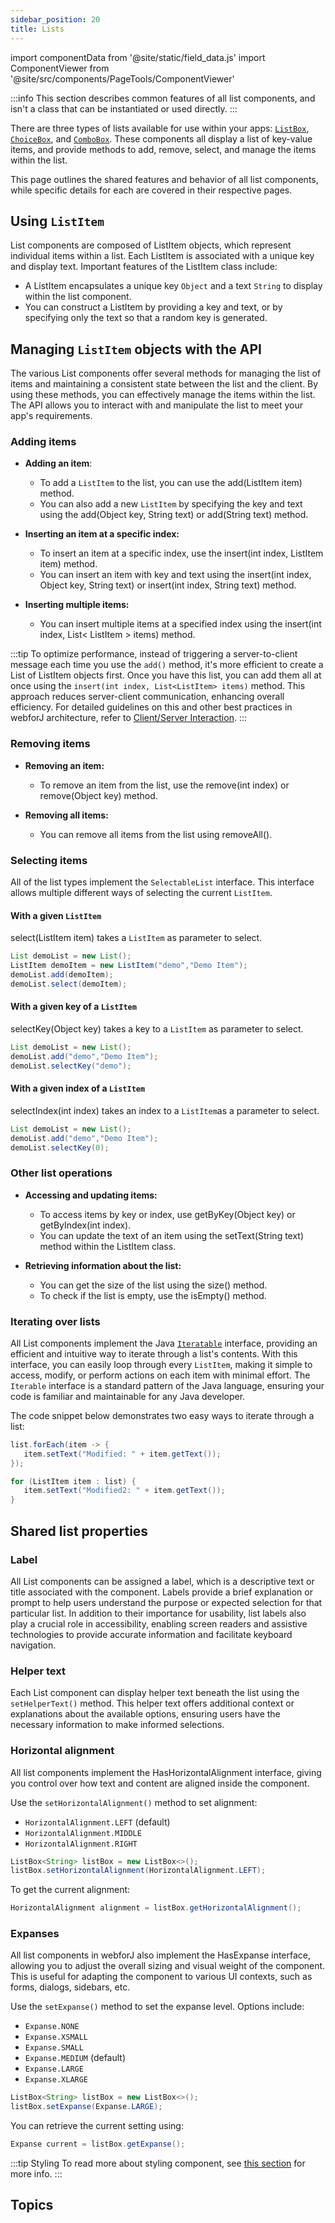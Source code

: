 ```yaml
---
sidebar_position: 20
title: Lists
---
```


import componentData from '@site/static/field_data.js'
import ComponentViewer from '@site/src/components/PageTools/ComponentViewer'

<JavadocLink type="foundation" location="com/webforj/component/list/DwcList"/>

:::info
This section describes common features of all list components, and isn't a class that can be instantiated or used directly.
:::

There are three types of lists available for use within your apps: [`ListBox`](./lists/listbox), [`ChoiceBox`](./lists/choicebox), and [`ComboBox`](./lists/combobox). These components all display a list of key-value items, and provide methods to add, remove, select, and manage the items within the list.

This page outlines the shared features and behavior of all list components, while specific details for each are covered in their respective pages.

## Using `ListItem`

List components are composed of <JavadocLink type="foundation" location="com/webforj/component/list/ListItem"  code="true">ListItem</JavadocLink> objects, which represent individual items within a list. Each <JavadocLink type="foundation" location="com/webforj/component/list/ListItem"  code="true">ListItem</JavadocLink> is associated with a unique key and display text. Important features of the <JavadocLink type="foundation" location="com/webforj/component/list/ListItem"  code="true">ListItem</JavadocLink> class include:

- A <JavadocLink type="foundation" location="com/webforj/component/list/ListItem"  code="true">ListItem</JavadocLink> encapsulates a unique key `Object` and a text `String` to display within the list component. 
- You can construct a <JavadocLink type="foundation" location="com/webforj/component/list/ListItem"  code="true">ListItem</JavadocLink> by providing a key and text, or by specifying only the text so that a random key is generated.

## Managing `ListItem` objects with the API

The various List components offer several methods for managing the list of items and maintaining a consistent state between the list and the client. By using these methods, you can effectively manage the items within the list. The API allows you to interact with and manipulate the list to meet your app's requirements.

### Adding items

- **Adding an item**:

   - To add a `ListItem` to the list, you can use the <JavadocLink type="foundation" location="com/webforj/component/list/DwcList" suffix='#add(com.webforj.component.list.ListItem)' code="true">add(ListItem item)</JavadocLink> method.
   - You can also add a new `ListItem` by specifying the key and text using the <JavadocLink type="foundation" location="com/webforj/component/list/DwcList" suffix='#add(java.lang.Object,java.lang.String)' code="true">add(Object key, String text)</JavadocLink> or <JavadocLink type="foundation" location="com/webforj/component/list/DwcList" suffix='#add(java.lang.String)' code="true">add(String text)</JavadocLink> method.


- **Inserting an item at a specific index:**

   - To insert an item at a specific index, use the <JavadocLink type="foundation" location="com/webforj/component/list/DwcList" suffix='#insert(int,com.webforj.component.list.ListItem)' code="true">insert(int index, ListItem item)</JavadocLink> method.
   - You can insert an item with key and text using the <JavadocLink type="foundation" location="com/webforj/component/list/DwcList" suffix='#insert(int,java.lang.Object,java.lang.String)' code="true">insert(int index, Object key, String text)</JavadocLink> or <JavadocLink type="foundation" location="com/webforj/component/list/DwcList" suffix='#insert(int,java.lang.String)' code="true">insert(int index, String text)</JavadocLink> method.

- **Inserting multiple items:** 

   - You can insert multiple items at a specified index using the <JavadocLink type="foundation" location="com/webforj/component/list/DwcList" suffix='#insert(int,java.util.List)' code="true">insert(int index, List< ListItem > items)</JavadocLink> method.

:::tip
To optimize performance, instead of triggering a server-to-client message each time you use the `add()` method, it's more efficient to create a List of <JavadocLink type="foundation" location="com/webforj/component/list/ListItem"  code="true">ListItem</JavadocLink> objects first. Once you have this list, you can add them all at once using the `insert(int index, List<ListItem> items)` method. This approach reduces server-client communication, enhancing overall efficiency. For detailed guidelines on this and other best practices in webforJ architecture, refer to [Client/Server Interaction](/architecture/architecture.md).
:::

### Removing items

- **Removing an item:**

   - To remove an item from the list, use the <JavadocLink type="foundation" location="com/webforj/component/list/DwcList" suffix='#remove(int)' code="true">remove(int index)</JavadocLink> or <JavadocLink type="foundation" location="com/webforj/component/list/DwcList" suffix='#remove(java.lang.Object)' code="true">remove(Object key)</JavadocLink> method.

- **Removing all items:**
   - You can remove all items from the list using <JavadocLink type="foundation" location="com/webforj/component/list/DwcList" suffix='#removeAll()' code="true">removeAll()</JavadocLink>.

### Selecting items

All of the list types implement the `SelectableList` interface. This interface allows multiple different ways of selecting the current `ListItem`.

#### With a given `ListItem`

<JavadocLink type="foundation" location="com/webforj/component/list/DwcList" suffix='#select(com.webforj.component.list.ListItem)' code="true">select(ListItem item)</JavadocLink> takes a `ListItem` as parameter to select.

```java {4}
List demoList = new List();
ListItem demoItem = new ListItem("demo","Demo Item");
demoList.add(demoItem);
demoList.select(demoItem);
```

#### With a given key of a `ListItem`

<JavadocLink type="foundation" location="com/webforj/component/list/DwcList" suffix='#selectKey(java.lang.Object)' code="true">selectKey(Object key)</JavadocLink> takes a key to a `ListItem` as parameter to select.

```java {3}
List demoList = new List();
demoList.add("demo","Demo Item");
demoList.selectKey("demo");
```

#### With a given index of a `ListItem`

<JavadocLink type="foundation" location="com/webforj/component/list/DwcList" suffix='#selectIndex(int)' code="true">selectIndex(int index)</JavadocLink> takes an index to a `ListItem`as a parameter to select.

```java {3}
List demoList = new List();
demoList.add("demo","Demo Item");
demoList.selectKey(0);
```

### Other list operations

- **Accessing and updating items:**

   - To access items by key or index, use <JavadocLink type="foundation" location="com/webforj/component/list/DwcList" suffix='#getByKey(java.lang.Object)' code="true">getByKey(Object key)</JavadocLink> or <JavadocLink type="foundation" location="com/webforj/component/list/DwcList" suffix='#getByIndex(int)' code="true">getByIndex(int index)</JavadocLink>.
   - You can update the text of an item using the <JavadocLink type="foundation" location="com/webforj/component/list/ListItem" suffix='#setText(java.lang.String)' code="true">setText(String text)</JavadocLink> method within the <JavadocLink type="foundation" location="com/webforj/component/list/ListItem"  code="true">ListItem</JavadocLink> class.

- **Retrieving information about the list:**
   - You can get the size of the list using the <JavadocLink type="foundation" location="com/webforj/component/list/DwcList" suffix='#size()' code="true">size()</JavadocLink> method.
   - To check if the list is empty, use the <JavadocLink type="foundation" location="com/webforj/component/list/DwcList" suffix='#isEmpty()' code="true">isEmpty()</JavadocLink> method.

### Iterating over lists

All List components implement the Java [`Iteratable`](https://docs.oracle.com/en/java/javase/21/docs/api/java.base/java/lang/Iterable.html) interface, providing an efficient and intuitive way to iterate through a list's contents. With this interface, you can easily loop through every `ListItem`, making it simple to access, modify, or perform actions on each item with minimal effort. The `Iterable` interface is a standard pattern of the Java language, ensuring your code is familiar and maintainable for any Java developer.

The code snippet below demonstrates two easy ways to iterate through a list:

```java
list.forEach(item -> {
   item.setText("Modified: " + item.getText());
});

for (ListItem item : list) {
   item.setText("Modified2: " + item.getText());
}
```

## Shared list properties

### Label

All List components can be assigned a label, which is a descriptive text or title associated with the component. Labels provide a brief explanation or prompt to help users understand the purpose or expected selection for that particular list. In addition to their importance for usability, list labels also play a crucial role in accessibility, enabling screen readers and assistive technologies to provide accurate information and facilitate keyboard navigation.

### Helper text

Each List component can display helper text beneath the list using the `setHelperText()` method. This helper text offers additional context or explanations about the available options, ensuring users have the necessary information to make informed selections.

### Horizontal alignment

All list components implement the <JavadocLink type="foundation" location="com/webforj/concern/HasHorizontalAlignment" code='true'>HasHorizontalAlignment</JavadocLink> interface, giving you control over how text and content are aligned inside the component.

Use the `setHorizontalAlignment()` method to set alignment:

- `HorizontalAlignment.LEFT` (default)
- `HorizontalAlignment.MIDDLE`
- `HorizontalAlignment.RIGHT`

```java
ListBox<String> listBox = new ListBox<>();
listBox.setHorizontalAlignment(HorizontalAlignment.LEFT);
```

To get the current alignment:
```java
HorizontalAlignment alignment = listBox.getHorizontalAlignment();
```

### Expanses

All list components in webforJ also implement the <JavadocLink type="foundation" location="com/webforj/concern/HasExpanse" code='true'>HasExpanse</JavadocLink> interface, allowing you to adjust the overall sizing and visual weight of the component. This is useful for adapting the component to various UI contexts, such as forms, dialogs, sidebars, etc.

Use the `setExpanse()` method to set the expanse level. Options include:

- `Expanse.NONE`
- `Expanse.XSMALL`
- `Expanse.SMALL`
- `Expanse.MEDIUM` (default)
- `Expanse.LARGE`
- `Expanse.XLARGE`

```java
ListBox<String> listBox = new ListBox<>();
listBox.setExpanse(Expanse.LARGE);
```

You can retrieve the current setting using:
```java
Expanse current = listBox.getExpanse();
```


:::tip Styling
To read more about styling component, see [this section](../../styling/overview.md) for more info.
:::

## Topics

<DocCardList className="topics-section" />
